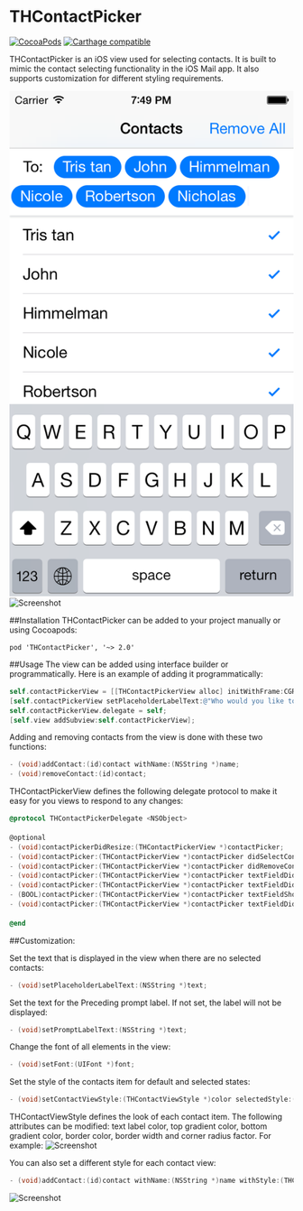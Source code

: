THContactPicker
===============
[![CocoaPods](https://img.shields.io/cocoapods/v/THContactPicker.svg)](https://github.com/tristanhimmelman/THContactPicker)
[![Carthage compatible](https://img.shields.io/badge/Carthage-compatible-4BC51D.svg?style=flat)](https://github.com/Carthage/Carthage)

THContactPicker is an iOS view used for selecting contacts. It is built to mimic the contact selecting functionality in the iOS Mail app. It also supports customization for different styling requirements. 

![Screenshot](https://raw.githubusercontent.com/tristanhimmelman/THContactPicker/master/screenshot.png)
![Screenshot](https://raw.githubusercontent.com/tristanhimmelman/THContactPicker/master/example.gif)

##Installation
THContactPicker can be added to your project manually or using Cocoapods:
```
pod 'THContactPicker', '~> 2.0'
```

##Usage
The view can be added using interface builder or programmatically. Here is an example of adding it programmatically:
```objective-c
self.contactPickerView = [[THContactPickerView alloc] initWithFrame:CGRectMake(0, 0, self.view.frame.size.width, 100)];
[self.contactPickerView setPlaceholderLabelText:@"Who would you like to message?"];
self.contactPickerView.delegate = self;
[self.view addSubview:self.contactPickerView];
```

Adding and removing contacts from the view is done with these two functions:
```objective-c
- (void)addContact:(id)contact withName:(NSString *)name;
- (void)removeContact:(id)contact;
```

THContactPickerView defines the following delegate protocol to make it easy for you views to respond to any changes:
```objective-c
@protocol THContactPickerDelegate <NSObject>

@optional
- (void)contactPickerDidResize:(THContactPickerView *)contactPicker;
- (void)contactPicker:(THContactPickerView *)contactPicker didSelectContact:(id)contact;
- (void)contactPicker:(THContactPickerView *)contactPicker didRemoveContact:(id)contact;
- (void)contactPicker:(THContactPickerView *)contactPicker textFieldDidBeginEditing:(UITextField *)textField;
- (void)contactPicker:(THContactPickerView *)contactPicker textFieldDidEndEditing:(UITextField *)textField;
- (BOOL)contactPicker:(THContactPickerView *)contactPicker textFieldShouldReturn:(UITextField *)textField;
- (void)contactPicker:(THContactPickerView *)contactPicker textFieldDidChange:(UITextField *)textField;

@end
```

##Customization:

Set the text that is displayed in the view when there are no selected contacts:
```objective-c
- (void)setPlaceholderLabelText:(NSString *)text;
```

Set the text for the Preceding prompt label. If not set, the label will not be displayed:
```objective-c
- (void)setPromptLabelText:(NSString *)text;	
```

Change the font of all elements in the view:
```objective-c
- (void)setFont:(UIFont *)font;
```

Set the style of the contacts item for default and selected states:
```objective-c
- (void)setContactViewStyle:(THContactViewStyle *)color selectedStyle:(THContactViewStyle *)selectedColor;
```
THContactViewStyle defines the look of each contact item. The following attributes can be modified: text label color, top gradient color, bottom gradient color, border color, border width and corner radius factor. For example:
![Screenshot](https://raw.githubusercontent.com/tristanhimmelman/THContactPicker/master/bubbleStyle.png)

You can also set a different style for each contact view:
```objective-c
- (void)addContact:(id)contact withName:(NSString *)name withStyle:(THContactViewStyle *)bubbleStyle andSelectedStyle:(THContactViewStyle *)selectedStyle;
```
![Screenshot](https://raw.githubusercontent.com/tristanhimmelman/THContactPicker/master/screenshot2.png)



